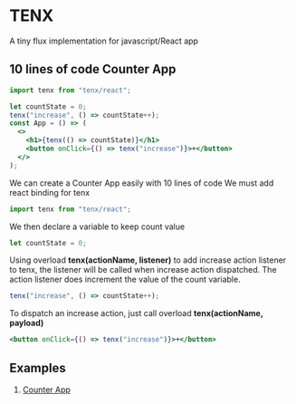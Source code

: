 # TENX

A tiny flux implementation for javascript/React app

## 10 lines of code Counter App

```jsx
import tenx from "tenx/react";

let countState = 0;
tenx("increase", () => countState++);
const App = () => (
  <>
    <h1>{tenx(() => countState)}</h1>
    <button onClick={() => tenx("increase")}>+</button>
  </>
);
```

We can create a Counter App easily with 10 lines of code
We must add react binding for tenx

```jsx
import tenx from "tenx/react";
```

We then declare a variable to keep count value

```jsx
let countState = 0;
```

Using overload **tenx(actionName, listener)** to add increase action listener to tenx, the listener will be called when increase action dispatched.
The action listener does increment the value of the count variable.

```jsx
tenx("increase", () => countState++);
```

To dispatch an increase action, just call overload **tenx(actionName, payload)**

```jsx
<button onClick={() => tenx("increase")}>+</button>
```

## Examples

1. [Counter App](https://codesandbox.io/s/strange-morning-2x2r4?file=/src/App.js)
